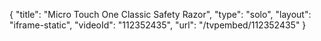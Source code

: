 {
    "title": "Micro Touch One Classic Safety Razor",
    "type": "solo",
    "layout": "iframe-static",
    "videoId": "112352435",
    "url": "\/tvpembed\/112352435"
}